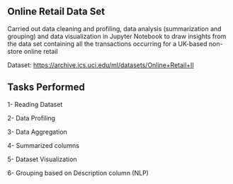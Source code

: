 ## Online Retail Data Set

Carried out data cleaning and profiling, data analysis (summarization and grouping) and data visualization in Jupyter Notebook to draw insights from the data set containing all the transactions occurring for a UK-based non-store online retail

Dataset: https://archive.ics.uci.edu/ml/datasets/Online+Retail+II

## Tasks Performed
1- Reading Dataset

2- Data Profiling

3- Data Aggregation

4- Summarized columns

5- Dataset Visualization

6- Grouping based on Description column (NLP)
